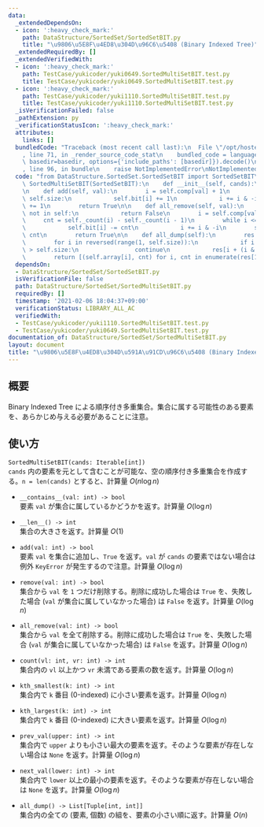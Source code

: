 ```yaml
---
data:
  _extendedDependsOn:
  - icon: ':heavy_check_mark:'
    path: DataStructure/SortedSet/SortedSetBIT.py
    title: "\u9806\u5E8F\u4ED8\u304D\u96C6\u5408 (Binary Indexed Tree)"
  _extendedRequiredBy: []
  _extendedVerifiedWith:
  - icon: ':heavy_check_mark:'
    path: TestCase/yukicoder/yuki0649.SortedMultiSetBIT.test.py
    title: TestCase/yukicoder/yuki0649.SortedMultiSetBIT.test.py
  - icon: ':heavy_check_mark:'
    path: TestCase/yukicoder/yuki1110.SortedMultiSetBIT.test.py
    title: TestCase/yukicoder/yuki1110.SortedMultiSetBIT.test.py
  _isVerificationFailed: false
  _pathExtension: py
  _verificationStatusIcon: ':heavy_check_mark:'
  attributes:
    links: []
  bundledCode: "Traceback (most recent call last):\n  File \"/opt/hostedtoolcache/Python/3.10.2/x64/lib/python3.10/site-packages/onlinejudge_verify/documentation/build.py\"\
    , line 71, in _render_source_code_stat\n    bundled_code = language.bundle(stat.path,\
    \ basedir=basedir, options={'include_paths': [basedir]}).decode()\n  File \"/opt/hostedtoolcache/Python/3.10.2/x64/lib/python3.10/site-packages/onlinejudge_verify/languages/python.py\"\
    , line 96, in bundle\n    raise NotImplementedError\nNotImplementedError\n"
  code: "from DataStructure.SortedSet.SortedSetBIT import SortedSetBIT\n\n\nclass\
    \ SortedMultiSetBIT(SortedSetBIT):\n    def __init__(self, cands):\n        super().__init__(cands)\n\
    \n    def add(self, val):\n        i = self.comp[val] + 1\n        while i <=\
    \ self.size:\n            self.bit[i] += 1\n            i += i & -i\n        self.cnt\
    \ += 1\n        return True\n\n    def all_remove(self, val):\n        if val\
    \ not in self:\n            return False\n        i = self.comp[val] + 1\n   \
    \     cnt = self._count(i) - self._count(i - 1)\n        while i <= self.size:\n\
    \            self.bit[i] -= cnt\n            i += i & -i\n        self.cnt -=\
    \ cnt\n        return True\n\n    def all_dump(self):\n        res = self.bit[:]\n\
    \        for i in reversed(range(1, self.size)):\n            if i + (i & -i)\
    \ > self.size:\n                continue\n            res[i + (i & -i)] -= res[i]\n\
    \        return [(self.array[i], cnt) for i, cnt in enumerate(res[1:]) if cnt]\n"
  dependsOn:
  - DataStructure/SortedSet/SortedSetBIT.py
  isVerificationFile: false
  path: DataStructure/SortedSet/SortedMultiSetBIT.py
  requiredBy: []
  timestamp: '2021-02-06 18:04:37+09:00'
  verificationStatus: LIBRARY_ALL_AC
  verifiedWith:
  - TestCase/yukicoder/yuki1110.SortedMultiSetBIT.test.py
  - TestCase/yukicoder/yuki0649.SortedMultiSetBIT.test.py
documentation_of: DataStructure/SortedSet/SortedMultiSetBIT.py
layout: document
title: "\u9806\u5E8F\u4ED8\u304D\u591A\u91CD\u96C6\u5408 (Binary Indexed Tree)"
---
```

## 概要
Binary Indexed Tree による順序付き多重集合。集合に属する可能性のある要素を、あらかじめ与える必要があることに注意。

## 使い方
`SortedMultiSetBIT(cands: Iterable[int])`  
`cands` 内の要素を元として含むことが可能な、空の順序付き多重集合を作成する。`n = len(cands)` とすると、計算量 $O(n \log n)$

- `__contains__(val: int) -> bool`  
要素 `val` が集合に属しているかどうかを返す。計算量 $O(\log n)$

- `__len__() -> int`  
集合の大きさを返す。計算量 $O(1)$

- `add(val: int) -> bool`  
要素 `val` を集合に追加し、`True` を返す。`val` が `cands` の要素ではない場合は例外 `KeyError` が発生するので注意。計算量 $O(\log n)$

- `remove(val: int) -> bool`  
集合から `val` を `1` つだけ削除する。削除に成功した場合は `True` を、失敗した場合 (`val` が集合に属していなかった場合) は `False` を返す。計算量 $O(\log n)$

- `all_remove(val: int) -> bool`  
集合から `val` を全て削除する。削除に成功した場合は `True` を、失敗した場合 (`val` が集合に属していなかった場合) は `False` を返す。計算量 $O(\log n)$

- `count(vl: int, vr: int) -> int`  
集合内の `vl` 以上かつ `vr` 未満である要素の数を返す。計算量 $O(\log n)$

- `kth_smallest(k: int) -> int`  
集合内で `k` 番目 (0-indexed) に小さい要素を返す。計算量 $O(\log n)$

- `kth_largest(k: int) -> int`  
集合内で `k` 番目 (0-indexed) に大きい要素を返す。計算量 $O(\log n)$

- `prev_val(upper: int) -> int`  
集合内で `upper` よりも小さい最大の要素を返す。そのような要素が存在しない場合は `None` を返す。計算量 $O(\log n)$

- `next_val(lower: int) -> int`  
集合内で `lower` 以上の最小の要素を返す。そのような要素が存在しない場合は `None` を返す。計算量 $O(\log n)$

- `all_dump() -> List[Tuple[int, int]]`  
集合内の全ての (要素, 個数) の組を、要素の小さい順に返す。計算量 $O(n)$
